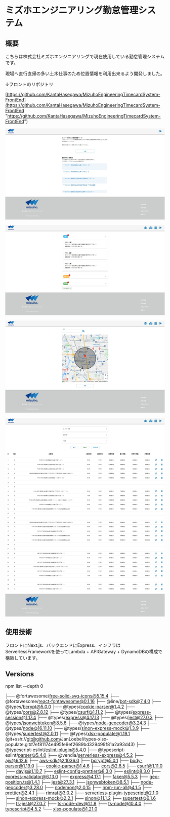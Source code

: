 # ミズホエンジニアリング勤怠管理システム

## 概要

こちらは株式会社ミズホエンジニアリングで現在使用している勤怠管理システムです。

現場へ直行直帰の多い土木仕事のため位置情報を利用出来るよう開発しました。

↓フロントのリポジトリ

[https://github.com/KantaHasegawa/MizuhoEngineeringTimecardSystem-FrontEnd](https://github.com/KantaHasegawa/MizuhoEngineeringTimecardSystem-FrontEnd "https://github.com/KantaHasegawa/MizuhoEngineeringTimecardSystem-FrontEnd")

![1638715945844.png](image/README/1638715945844.png)

![1638715954871.png](image/README/1638715954871.png)

![1638715961340.png](image/README/1638715961340.png)


![1638715967143.png](image/README/1638715967143.png)

## 使用技術

フロントにNext.js、バックエンドにExpress、インフラはServerlessFrameworkを使ってLambda + APIGateway + DynamoDBの構成で構築しています。

## Versions

npm list --depth 0

├── @fortawesome/free-solid-svg-icons@5.15.4
├── @fortawesome/react-fontawesome@0.1.16
├── @line/bot-sdk@7.4.0
├── @types/bcrypt@5.0.0
├── @types/cookie-parser@1.4.2
├── @types/cors@2.8.12
├── @types/csurf@1.11.2
├── @types/express-session@1.17.4
├── @types/express@4.17.13
├── @types/jest@27.0.3
├── @types/jsonwebtoken@8.5.6
├── @types/node-geocoder@3.24.3
├── @types/node@16.11.10
├── @types/sinon-express-mock@1.3.9
├── @types/supertest@2.0.11
├── @types/xlsx-populate@1.19.1 (git+ssh://git@github.com/JanLoebel/types-xlsx-populate.git#7ef81174e495fe9ef2689bd329499f81a2a93d43)
├── @typescript-eslint/eslint-plugin@5.4.0
├── @typescript-eslint/parser@5.4.0
├── @vendia/serverless-express@4.5.2
├── ajv@6.12.6
├── aws-sdk@2.1036.0
├── bcrypt@5.0.1
├── body-parser@1.19.0
├── cookie-parser@1.4.6
├── cors@2.8.5
├── csurf@1.11.0
├── dayjs@1.10.7
├── eslint-config-prettier@8.3.0
├── eslint@8.3.0
├── express-validator@6.13.0
├── express@4.17.1
├── faker@5.5.3
├── geo-position.ts@1.4.1
├── jest@27.3.1
├── jsonwebtoken@8.5.1
├── node-geocoder@3.28.0
├── nodemon@2.0.15
├── npm-run-all@4.1.5
├── prettier@2.4.1
├── rimraf@3.0.2
├── serverless-plugin-typescript@2.1.0
├── sinon-express-mock@2.2.1
├── sinon@11.1.2
├── supertest@6.1.6
├── ts-jest@27.0.7
├── ts-node-dev@1.1.8
├── ts-node@10.4.0
├── typescript@4.5.2
└── xlsx-populate@1.21.0
